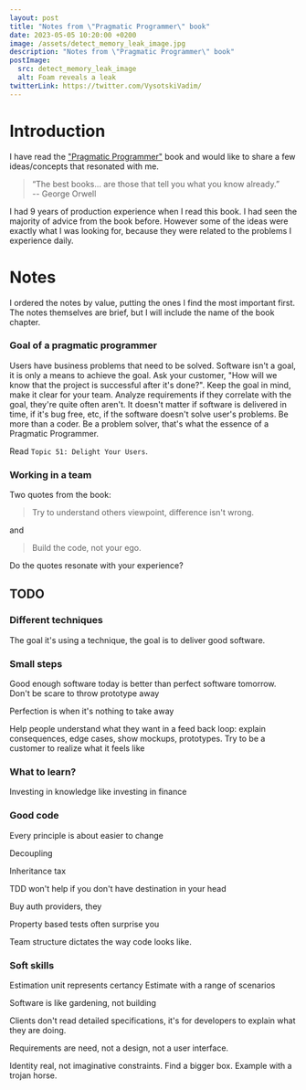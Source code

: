 ```yaml
---
layout: post
title: "Notes from \"Pragmatic Programmer\" book"
date: 2023-05-05 10:20:00 +0200
image: /assets/detect_memory_leak_image.jpg
description: "Notes from \"Pragmatic Programmer\" book"
postImage:
  src: detect_memory_leak_image
  alt: Foam reveals a leak
twitterLink: https://twitter.com/VysotskiVadim/
---
```




# Introduction

I have read the ["Pragmatic Programmer"](https://a.co/d/6TqIgPl) book and would like to share a few ideas/concepts that resonated with me.

> “The best books... are those that tell you what you know already.”  
-- George Orwell

I had 9 years of production experience when I read this book.
I had seen the majority of advice from the book before.
However some of the ideas were exactly what I was looking for, because they were related to the problems I experience daily.

# Notes

I ordered the notes by value, putting the ones I find the most important first. 
The notes themselves are brief, but I will include the name of the book chapter.

### Goal of a pragmatic programmer

Users have business problems that need to be solved.
Software isn't a goal, it is only a means to achieve the goal.
Ask your customer, "How will we know that the project is successful after it's done?".
Keep the goal in mind, make it clear for your team.
Analyze requirements if they correlate with the goal, they're quite often aren't.
It doesn't matter if software is delivered in time, if it's bug free, etc, if the software doesn't solve user's problems.
Be more than a coder. Be a problem solver, that's what the essence of a Pragmatic Programmer.

Read `Topic 51: Delight Your Users`.

### Working in a team

Two quotes from the book:

> Try to understand others viewpoint, difference isn't wrong.

and


> Build the code, not your ego. 

Do the quotes resonate with your experience?

## TODO

### Different techniques

The goal it's using a technique, the goal is to deliver good software.


### Small steps

Good enough software today is better than perfect software tomorrow.
Don't be scare to throw prototype away

Perfection is when it's nothing to take away

Help people understand what they want in a feed back loop: explain consequences, edge cases, show mockups, prototypes. Try to be a customer to realize what it feels like


### What to learn?

Investing in knowledge like investing in finance 

### Good code

Every principle is about easier to change

Decoupling 

Inheritance tax

TDD won't help if you don't have destination in your head

Buy auth providers, they 

Property based tests often surprise you

Team structure dictates the way code looks like.

### Soft skills

Estimation unit represents certancy
Estimate with a range of scenarios 

Software is like gardening, not building

Clients don't read detailed specifications, it's for developers to explain what they are doing.

Requirements are need, not a design, not a user interface.

Identity real, not imaginative constraints. Find a bigger box. Example with a trojan horse.
